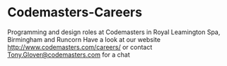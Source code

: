 # Codemasters-Careers
Programming and design roles at Codemasters in Royal Leamington Spa, Birmingham and Runcorn
Have a look at our website http://www.codemasters.com/careers/ or contact Tony.Glover@codemasters.com for a chat
